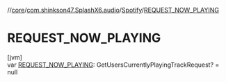 //[core](../../../index.md)/[com.shinkson47.SplashX6.audio](../index.md)/[Spotify](index.md)/[REQUEST_NOW_PLAYING](-r-e-q-u-e-s-t_-n-o-w_-p-l-a-y-i-n-g.md)

# REQUEST_NOW_PLAYING

[jvm]\
var [REQUEST_NOW_PLAYING](-r-e-q-u-e-s-t_-n-o-w_-p-l-a-y-i-n-g.md): GetUsersCurrentlyPlayingTrackRequest? = null
